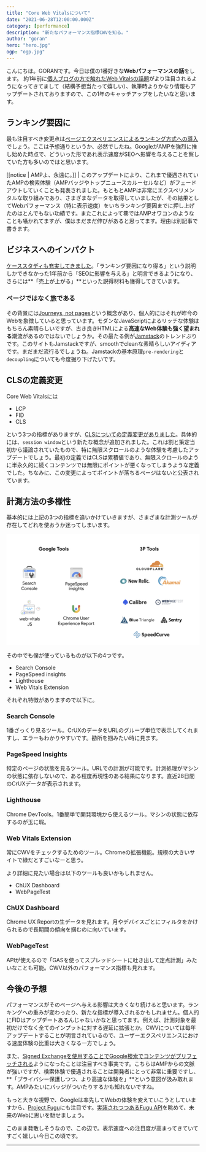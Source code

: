```yaml
---
title: "Core Web Vitalsについて"
date: "2021-06-28T12:00:00.000Z"
category: [performance]
description: "新たなパフォーマンス指標CWVを知る。"
author: "goran"
hero: "hero.jpg"
ogp: "ogp.jpg"
---
```


こんにちは。GORANです。今日は僕の1番好きな**Webパフォーマンスの話**をします。
約1年前に[個人ブログの方で触れたWeb Vitalsの話題](https://goran-nasai.com/web/performance/web-vitals)がより注目されるようになってきてまして（結構予想当たって嬉しい）、執筆時よりかなり情報もアップデートされておりますので、この1年のキャッチアップをしたいなと思います。

## ランキング要因に
最も注目すべき変更点は[ページエクスペリエンスによるランキング方式への導入](https://developers.google.com/search/blog/2021/04/more-details-page-experience)でしょう。ここは予想通りというか、必然でしたね。GoogleがAMPを強烈に推し始めた時点で、どういった形であれ表示速度がSEOへ影響を与えることを察していた方も多いのではと思います。

[[notice | AMPよ、永遠に。]]
| このアップデートにより、これまで優遇されていたAMPの検索体験（AMPバッジやトップニュースカルーセルなど）がフェードアウトしていくことも発表されました。もともとAMPは非常にエクスペリメンタルな取り組みであり、さまざまなデータを取得していましたが、その結果としてWebパフォーマンス（特に表示速度）をいちランキング要因までに押し上げたのはとんでもない功績です。またこれによって巷ではAMPオワコンのようなことも囁かれてますが、僕はまだまだ伸びがあると思ってます。理由は別記事で書きます。

## ビジネスへのインパクト
[ケーススタディも充実してきました](https://web.dev/vitals-business-impact/)。「ランキング要因になり得る」という説明しかできなかった1年前から「SEOに影響を与える」と明言できるようになり、さらには**「売上が上がる」**といった説得材料も獲得してきています。

### ページではなく旅である
その背景には[Journeys, not pages](https://blog.chromium.org/2020/05/the-science-behind-web-vitals.html)という概念があり、個人的にはそれが昨今のWebを象徴していると思っています。モダンなJavaScriptによるリッチな体験はもちろん素晴らしいですが、古き良きHTMLによる**高速なWeb体験も強く望まれる**潮流があるのではないでしょうか。その最たる例が[Jamstack](https://jamstack.org/)のトレンドぶりです。このサイトもJamstackですが、smoothでcleanな素晴らしいアイディアです。まだまだ流行るでしょうね。Jamstackの基本原理`pre-rendering`と`decoupling`についても今度掘り下げたいです。

## CLSの定義変更
Core Web Vitalsには
- LCP
- FID
- CLS

という3つの指標がありますが、[CLSについての定義変更がありました](https://web.dev/evolving-cls/)。具体的には、`session window`という新たな概念が追加されました。これは割と策定当初から議論されていたもので、特に無限スクロールのような体験を考慮したアップデートでしょう。最初の定義ではCLSは累積値であり、無限スクロールのように半永久的に続くコンテンツでは無限にポイントが悪くなってしまうような定義でした。ちなみに、この変更によってポイントが落ちるページはないと公表されています。

## 計測方法の多様性
基本的には上記の3つの指標を追いかけていきますが、さまざまな計測ツールが存在してどれを使おうか迷ってしまいます。

![tools](tools.webp)

その中でも僕が使っているものが以下の4つです。

- Search Console
- PageSpeed insights
- Lighthouse
- Web Vitals Extension

それぞれ特徴がありますので以下に。

### Search Console
1番ざっくり見るツール。CrUXのデータをURLのグループ単位で表示してくれますし、エラーもわかりやすいです。勘所を掴みたい時に見ます。

### PageSpeed Insights
特定のページの状態を見るツール。URLでの計測が可能です。計測処理がマシンの状態に依存しないので、ある程度再現性のある結果になります。直近28日間のCrUXデータが表示されます。

### Lighthouse
Chrome DevTools。1番簡単で開発環境から使えるツール。マシンの状態に依存するのが玉に瑕。

### Web Vitals Extension
常にCWVをチェックするためのツール。Chromeの拡張機能。規模の大きいサイトで緑だとすごいなーと思う。

より詳細に見たい場合は以下のツールも良いかもしれません。

- ChUX Dashboard
- WebPageTest

### ChUX Dashboard
Chrome UX Reportの生データを見れます。月やデバイスごとにフィルタをかけられるので長期間の傾向を掴むのに向いています。

### WebPageTest
APIが使えるので「GASを使ってスプレッドシートに吐き出して定点計測」みたいなことも可能。CWV以外のパフォーマンス指標も見れます。

## 今後の予想
パフォーマンスがそのページへ与える影響は大きくなり続けると思います。ランキングへの重みが変わったり、新たな指標が導入されるかもしれません。個人的にFIDはアップデートあるんじゃないかなと思ってます。例えば、計測対象を最初だけでなく全てのインプットに対する遅延に拡張とか。CWVについては毎年アップデートすることが明言されているので、ユーザーエクスペリエンスにおける速度体験の比重は大きくなる一方でしょう。

また、[Signed Exchangeを使用することでGoogle検索でコンテンツがプリフェッチされる](https://developers.google.com/search/docs/advanced/experience/signed-exchange?hl=ja)ようになったことは注目すべき事実です。こちらはAMPからの文脈が強いですが、検索体験で優遇されることは開発者にとって非常に重要ですし、**「プライバシー保護しつつ、より高速な体験を」**という意図が汲み取れます。AMPみたいにバッジがついたりするかも知れないですね。

もっと大きな視野で、Googleは率先してWebの体験を変えていこうとしていますから、[Project Fugu](https://web.dev/fugu-status/)にも注目です。[実装されつつあるFugu API](https://fugu-tracker.web.app/)を眺めて、未来のWebに思いを馳せましょう。

このまま発散しそうなので、この辺で。表示速度への注目度が高まってきていてすごく嬉しい今日この頃です。

---